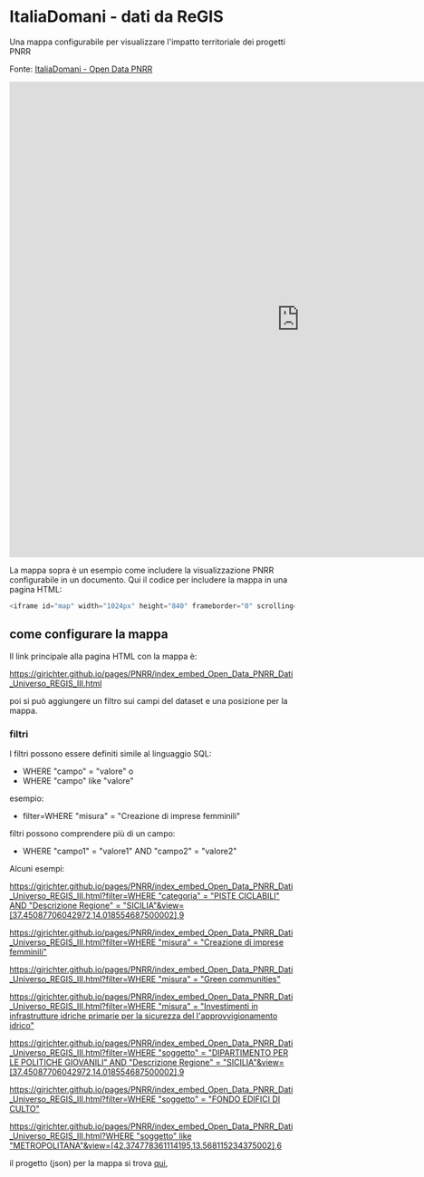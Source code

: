 # ItaliaDomani - dati da ReGIS

Una mappa configurabile per visualizzare l'impatto territoriale dei progetti PNRR

Fonte: <a href="https://www.italiadomani.gov.it/content/sogei-ng/it/it/catalogo-open-data.html?orderby=%40jcr%3Acontent%2FobservationDateInEvidence&sort=desc" target="_blank">ItaliaDomani - Open Data PNRR</a>  

<iframe id="map" width="1024px" height="840" frameborder="0" scrolling="no" marginheight="0" marginwidth="0" src="https://gjrichter.github.io/pages/PNRR/index_embed_Open_Data_PNRR_Dati_Universo_REGIS_III.html?filter=WHERE%20%22misura%22%20=%20%22Creazione%20di%20imprese%20femminili%22"></iframe>


La mappa sopra è un esempio come includere la visualizzazione PNRR configurabile in un documento. 
Qui il codice per includere la mappa in una pagina HTML:

```javascript
<iframe id="map" width="1024px" height="840" frameborder="0" scrolling="no" marginheight="0" marginwidth="0" src="https://gjrichter.github.io/pages/PNRR/index_embed_Open_Data_PNRR_Dati_Universo_REGIS_III.html?filter=WHERE%20%22misura%22%20=%20%22Creazione%20di%20imprese%20femminili%22"></iframe>
```



## come configurare la mappa

Il  link principale alla pagina HTML con la mappa è: 

https://gjrichter.github.io/pages/PNRR/index_embed_Open_Data_PNRR_Dati_Universo_REGIS_III.html

poi si può aggiungere un filtro sui campi del dataset e una posizione per la mappa.

### filtri

I filtri possono essere definiti simile al linguaggio SQL:

- WHERE "campo" = "valore" o 
- WHERE "campo" like "valore"

esempio:

-  filter=WHERE "misura" = "Creazione di imprese femminili"

filtri possono comprendere più di un campo:

- WHERE "campo1" = "valore1" AND "campo2" = "valore2"



Alcuni esempi:

[https://gjrichter.github.io/pages/PNRR/index_embed_Open_Data_PNRR_Dati_Universo_REGIS_III.html?filter=WHERE "categoria" = "PISTE CICLABILI" AND "Descrizione Regione" = "SICILIA"&view=[37.45087706042972,14.018554687500002],9](https://gjrichter.github.io/pages/PNRR/index_embed_Open_Data_PNRR_Dati_Universo_REGIS_III.html?filter=WHERE%20%22categoria%22%20=%20%22PISTE%20CICLABILI%22%20AND%20%22Descrizione%20Regione%22%20=%20%22SICILIA%22&view=[37.45087706042972,14.018554687500002],9)



[https://gjrichter.github.io/pages/PNRR/index_embed_Open_Data_PNRR_Dati_Universo_REGIS_III.html?filter=WHERE "misura" = "Creazione di imprese femminili"](https://gjrichter.github.io/pages/PNRR/index_embed_Open_Data_PNRR_Dati_Universo_REGIS_III.html?filter=WHERE%20%22misura%22%20=%20%22Creazione%20di%20imprese%20femminili%22)



[https://gjrichter.github.io/pages/PNRR/index_embed_Open_Data_PNRR_Dati_Universo_REGIS_III.html?filter=WHERE "misura" = "Green communities"](https://gjrichter.github.io/pages/PNRR/index_embed_Open_Data_PNRR_Dati_Universo_REGIS_III.html?filter=WHERE%20%22misura%22%20=%20%22Green%20communities%22)



[https://gjrichter.github.io/pages/PNRR/index_embed_Open_Data_PNRR_Dati_Universo_REGIS_III.html?filter=WHERE "misura" = "Investimenti in infrastrutture idriche primarie per la sicurezza del l'approvvigionamento idrico"](https://gjrichter.github.io/pages/PNRR/index_embed_Open_Data_PNRR_Dati_Universo_REGIS_III.html?filter=WHERE%20"misura"%20=%20"Investimenti%20in%20infrastrutture%20idriche%20primarie%20per%20la%20sicurezza%20dell%27approvvigionamento%20idrico")



[https://gjrichter.github.io/pages/PNRR/index_embed_Open_Data_PNRR_Dati_Universo_REGIS_III.html?filter=WHERE "soggetto" = "DIPARTIMENTO PER LE POLITICHE GIOVANILI" AND "Descrizione Regione" = "SICILIA"&view=[37.45087706042972,14.018554687500002],9](https://gjrichter.github.io/pages/PNRR/index_embed_Open_Data_PNRR_Dati_Universo_REGIS_III.html?filter=WHERE%2520%2522soggetto%2522%2520%3D%2520%2522DIPARTIMENTO%2520PER%2520LE%2520POLITICHE%2520GIOVANILI%2522%2520AND%2520%2522Descrizione%2520Regione%2522%2520%3D%2520%2522SICILIA%22&view=%5B37.45087706042972%2C14.018554687500002%5D%2C9)



[https://gjrichter.github.io/pages/PNRR/index_embed_Open_Data_PNRR_Dati_Universo_REGIS_III.html?filter=WHERE "soggetto" = "FONDO EDIFICI DI CULTO"](https://gjrichter.github.io/pages/PNRR/index_embed_Open_Data_PNRR_Dati_Universo_REGIS_III.html?filter=WHERE%20%22soggetto%22%20=%20%22FONDO%20EDIFICI%20DI%20CULTO%22)



[https://gjrichter.github.io/pages/PNRR/index_embed_Open_Data_PNRR_Dati_Universo_REGIS_III.html?WHERE "soggetto" like "METROPOLITANA"&view=[42.374778361114195,13.568115234375002],6](https://gjrichter.github.io/pages/PNRR/index_embed_Open_Data_PNRR_Dati_Universo_REGIS_III.html?WHERE%20%22soggetto%22%20like%20%22METROPOLITANA%22&view=[42.374778361114195,13.568115234375002],6)









il progetto (json) per la mappa si trova  <a href="https://github.com/gjrichter/viz/blob/master/Amministratori/ixmaps_project_ammcom_pointer_diff.json" target="_blank">qui</a>, 

